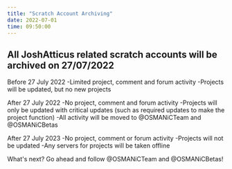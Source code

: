 ```yaml
---
title: "Scratch Account Archiving"
date: 2022-07-01
time: 09:50:00
---
```

## All JoshAtticus related scratch accounts will be archived on 27/07/2022

Before 27 July 2022
-Limited project, comment and forum activity
-Projects will be updated, but no new projects

After 27 July 2022
-No project, comment and forum activity
-Projects will only be updated with critical updates (such as required updates to make the project function)
-All activity will be moved to @OSMANiCTeam and @OSMANiCBetas

After 27 July 2023
-No project, comment or forum activity
-Projects will not be updated
-Any servers for projects will be taken offline

What's next?
Go ahead and follow @OSMANiCTeam and @OSMANiCBetas!
